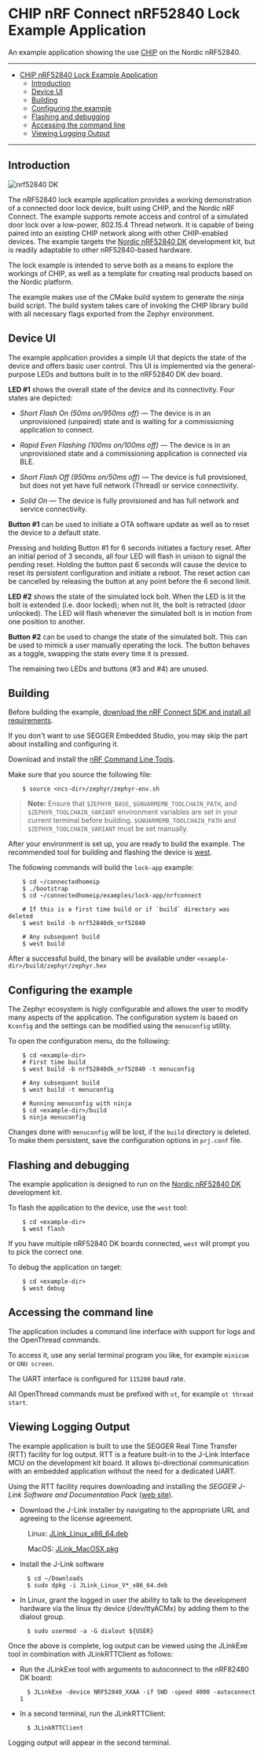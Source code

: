 # CHIP nRF Connect nRF52840 Lock Example Application

An example application showing the use
[CHIP](https://github.com/project-chip/connectedhomeip) on the Nordic nRF52840.

<hr>

-   [CHIP nRF52840 Lock Example Application](#chip-nrf52840-lock-example-application)
    -   [Introduction](#introduction)
    -   [Device UI](#device-ui)
    -   [Building](#building)
    -   [Configuring the example](#configuring-the-example)
    -   [Flashing and debugging](#flashing-and-debugging)
    -   [Accessing the command line](#accessing-the-command-line)
    -   [Viewing Logging Output](#viewing-logging-output)

<hr>

<a name="intro"></a>

## Introduction

![nrf52840 DK](doc/images/nrf52840-dk.jpg)

The nRF52840 lock example application provides a working demonstration of a
connected door lock device, built using CHIP, and the Nordic nRF Connect. The
example supports remote access and control of a simulated door lock over a
low-power, 802.15.4 Thread network. It is capable of being paired into an
existing CHIP network along with other CHIP-enabled devices. The example targets
the
[Nordic nRF52840 DK](https://www.nordicsemi.com/Software-and-Tools/Development-Kits/nRF52840-DK)
development kit, but is readily adaptable to other nRF52840-based hardware.

The lock example is intended to serve both as a means to explore the workings of
CHIP, as well as a template for creating real products based on the Nordic
platform.

The example makes use of the CMake build system to generate the ninja build
script. The build system takes care of invoking the CHIP library build with all
necessary flags exported from the Zephyr environment.

<a name="device-ui"></a>

## Device UI

The example application provides a simple UI that depicts the state of the
device and offers basic user control. This UI is implemented via the
general-purpose LEDs and buttons built in to the nRF52840 DK dev board.

**LED #1** shows the overall state of the device and its connectivity. Four
states are depicted:

-   _Short Flash On (50ms on/950ms off)_ &mdash; The device is in an
    unprovisioned (unpaired) state and is waiting for a commissioning
    application to connect.

*   _Rapid Even Flashing (100ms on/100ms off)_ &mdash; The device is in an
    unprovisioned state and a commissioning application is connected via BLE.

-   _Short Flash Off (950ms on/50ms off)_ &mdash; The device is full
    provisioned, but does not yet have full network (Thread) or service
    connectivity.

*   _Solid On_ &mdash; The device is fully provisioned and has full network and
    service connectivity.

**Button #1** can be used to initiate a OTA software update as well as to reset
the device to a default state.

Pressing and holding Button #1 for 6 seconds initiates a factory reset. After an
initial period of 3 seconds, all four LED will flash in unison to signal the
pending reset. Holding the button past 6 seconds will cause the device to reset
its persistent configuration and initiate a reboot. The reset action can be
cancelled by releasing the button at any point before the 6 second limit.

**LED #2** shows the state of the simulated lock bolt. When the LED is lit the
bolt is extended (i.e. door locked); when not lit, the bolt is retracted (door
unlocked). The LED will flash whenever the simulated bolt is in motion from one
position to another.

**Button #2** can be used to change the state of the simulated bolt. This can be
used to mimick a user manually operating the lock. The button behaves as a
toggle, swapping the state every time it is pressed.

The remaining two LEDs and buttons (#3 and #4) are unused.

<a name="building"></a>

## Building

Before building the example,
[download the nRF Connect SDK and install all requirements](https://developer.nordicsemi.com/nRF_Connect_SDK/doc/latest/nrf/gs_installing.html).

If you don't want to use SEGGER Embedded Studio, you may skip the part about
installing and configuring it.

Download and install the
[nRF Command Line Tools](https://www.nordicsemi.com/Software-and-Tools/Development-Tools/nRF-Command-Line-Tools).

Make sure that you source the following file:

        $ source <ncs-dir>/zephyr/zephyr-env.sh

> **Note:** Ensure that `$ZEPHYR_BASE`, `$GNUARMEMB_TOOLCHAIN_PATH`, and
> `$ZEPHYR_TOOLCHAIN_VARIANT` environment variables are set in your current
> terminal before building. `$GNUARMEMB_TOOLCHAIN_PATH` and
> `$ZEPHYR_TOOLCHAIN_VARIANT` must be set manually.

After your environment is set up, you are ready to build the example. The
recommended tool for building and flashing the device is
[west](https://docs.zephyrproject.org/latest/guides/west/).

The following commands will build the `lock-app` example:

        $ cd ~/connectedhomeip
        $ ./bootstrap
        $ cd ~/connectedhomeip/examples/lock-app/nrfconnect

        # If this is a first time build or if `build` directory was deleted
        $ west build -b nrf52840dk_nrf52840

        # Any subsequent build
        $ west build

After a successful build, the binary will be available under
`<example-dir>/build/zephyr/zephyr.hex`

<a name="configuring"></a>

## Configuring the example

The Zephyr ecosystem is higly configurable and allows the user to modify many
aspects of the application. The configuration system is based on `Kconfig` and
the settings can be modified using the `menuconfig` utility.

To open the configuration menu, do the following:

        $ cd <example-dir>
        # First time build
        $ west build -b nrf52840dk_nrf52840 -t menuconfig

        # Any subsequent build
        $ west build -t menuconfig

        # Running menuconfig with ninja
        $ cd <example-dir>/build
        $ ninja menuconfig

Changes done with `menuconfig` will be lost, if the `build` directory is
deleted. To make them persistent, save the configuration options in `prj.conf`
file.

<a name="flashing"></a>

## Flashing and debugging

The example application is designed to run on the
[Nordic nRF52840 DK](https://www.nordicsemi.com/Software-and-Tools/Development-Kits/nRF52840-DK)
development kit.

To flash the application to the device, use the `west` tool:

        $ cd <example-dir>
        $ west flash

If you have multiple nRF52840 DK boards connected, `west` will prompt you to
pick the correct one.

To debug the application on target:

        $ cd <example-dir>
        $ west debug

<a name="view-logging"></a>

## Accessing the command line

The application includes a command line interface with support for logs and the
OpenThread commands.

To access it, use any serial terminal program you like, for example `minicom` or
`GNU screen`.

The UART interface is configured for `115200` baud rate.

All OpenThread commands must be prefixed with `ot`, for example
`ot thread start`.

## Viewing Logging Output

The example application is built to use the SEGGER Real Time Transfer (RTT)
facility for log output. RTT is a feature built-in to the J-Link Interface MCU
on the development kit board. It allows bi-directional communication with an
embedded application without the need for a dedicated UART.

Using the RTT facility requires downloading and installing the _SEGGER J-Link
Software and Documentation Pack_
([web site](https://www.segger.com/downloads/jlink#J-LinkSoftwareAndDocumentationPack)).

-   Download the J-Link installer by navigating to the appropriate URL and
    agreeing to the license agreement.

<p style="margin-left: 40px">Linux: <a href="https://www.segger.com/downloads/jlink/JLink_Linux_x86_64.deb">JLink_Linux_x86_64.deb</a></p>
<p style="margin-left: 40px">MacOS: <a href="https://www.segger.com/downloads/jlink/JLink\_MacOSX.pkg">JLink_MacOSX.pkg</a></p>

-   Install the J-Link software

          $ cd ~/Downloads
          $ sudo dpkg -i JLink_Linux_V*_x86_64.deb

*   In Linux, grant the logged in user the ability to talk to the development
    hardware via the linux tty device (/dev/ttyACMx) by adding them to the
    dialout group.

          $ sudo usermod -a -G dialout ${USER}

Once the above is complete, log output can be viewed using the JLinkExe tool in
combination with JLinkRTTClient as follows:

-   Run the JLinkExe tool with arguments to autoconnect to the nRF82480 DK
    board:

          $ JLinkExe -device NRF52840_XXAA -if SWD -speed 4000 -autoconnect 1

-   In a second terminal, run the JLinkRTTClient:

          $ JLinkRTTClient

Logging output will appear in the second terminal.
